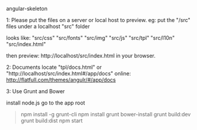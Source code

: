 angular-skeleton

1: Please put the files on a server or local host to preview. 
eg: put the "/src" files under a localhost "src" folder

looks like:
"src/css"
"src/fonts"
"src/img"
"src/js"
"src/tpl"
"src/l10n"
"src/index.html"

then preview:  http://localhost/src/index.html  in your browser.

2: Documents locate "tpl/docs.html" or "http://localhost/src/index.html#/app/docs"
online: http://flatfull.com/themes/angulr/#/app/docs

3: Use Grunt and Bower

install node.js
go to the app root

>npm install -g grunt-cli
>npm install
>grunt bower-install
>grunt build:dev
>grunt build:dist
>npm start
